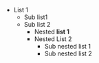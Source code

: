 * List 1
  * Sub list1
  * Sub list 2
    * Nested **list 1**
    * Nested List 2
      * Sub nested list 1
      * Sub nested list 2
